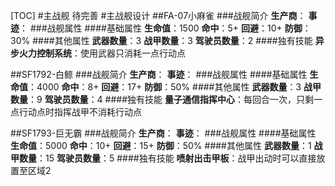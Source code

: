 [TOC]
#主战舰
待完善
#主战舰设计
##FA-07小麻雀
###战舰简介
**生产商**：
**事迹**：
###战舰属性
####基础属性
**生命值**：1500
**命中**：5+
**回避**：10+
**防御**：30%
####其他属性
**武器数量**：3
**战甲数量**：3
**驾驶员数量**：2
####独有技能
**异步火力控制系统**：使用武器只消耗一点行动点

##SF1792-白鲸
###战舰简介
**生产商**：
**事迹**：
###战舰属性
####基础属性
**生命值**：4000
**命中**：8+
**回避**：17+
**防御**：50%
####其他属性
**武器数量**：3
**战甲数量**：9
**驾驶员数量**：4
####独有技能
**量子通信指挥中心**：每回合一次，只剩一点行动点时指挥战甲不消耗行动点

##SF1793-巨无霸
###战舰简介
**生产商**：
**事迹**：
###战舰属性
####基础属性
**生命值**：5000
**命中**：10+
**回避**：15+
**防御**：50%
####其他属性
**武器数量**：1
**战甲数量**：15
**驾驶员数量**：5
####独有技能
**喷射出击甲板**：战甲出动时可以直接放置至区域2

